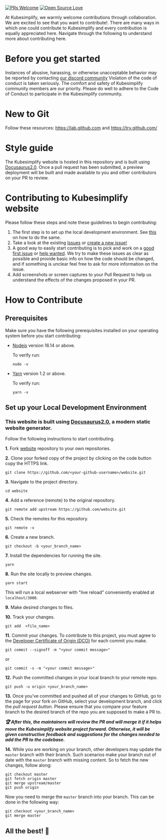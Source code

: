 [![PRs Welcome](https://img.shields.io/badge/PRs-welcome-brightgreen.svg?style=flat-square)](https://github.com/kubesimplify/website/pulls)
[![Open Source Love](https://badges.frapsoft.com/os/v1/open-source.png?v=103)](https://github.com/kubesimplify/)

At Kubesimplify, we warmly welcome contributions through collaboration. We are excited to see that you want to contribute!. There are many ways in which one could contribute to Kubesimplify and every contribution is equally appreciated here. Navigate through the following to understand more about contributing here.

# Before you get started

Instances of abusive, harassing, or otherwise unacceptable behavior may be reported by contacting [our discord community](https://kubesimplify.com/discord)
Violation of the code of conduct is taken seriously. The comfort and safety of Kubesimplify community members are our priority. Please do well to adhere to the Code of Conduct to participate in the Kubesimplify community.

# New to Git

Follow these resources: https://lab.github.com and https://try.github.com/

# Style guide

The Kubesimplify website is hosted in this repository and is built using [Docusaurus2.0](). Once a pull request has been submitted, a preview deployment will be built and made available to you and other contributors on your PR to review.

# Contributing to Kubesimplify website

Please follow these steps and note these guidelines to begin contributing:

1. The first step is to set up the local development environment. See [this](#how-to-contribute) on how to do the same.
1. Take a look at the existing [Issues](https://github.com/kubesimplify/website/issues) or [create a new issue!](https://github.com/kubesimplify/website/issues/new/choose)
1. A good way to easily start contributing is to pick and work on a [good first issue](https://github.com/kubesimplify/website/labels/good%20first%20issue) or [help wanted](https://github.com/kubesimplify/website/labels/help%20wanted). We try to make these issues as clear as possible and provide basic info on how the code should be changed, and if something is unclear feel free to ask for more information on the issue.
1. Add screenshots or screen captures to your Pull Request to help us understand the effects of the changes proposed in your PR.

# How to Contribute

## Prerequisites

Make sure you have the following prerequisites installed on your operating system before you start contributing:

- [Nodejs](https://nodejs.org/en/) version 16.14 or above.

  To verify run:

  ```
  node -v
  ```

- [Yarn](https://yarnpkg.com) version 1.2 or above.

  To verify run:

  ```
  yarn -v
  ```

## Set up your Local Development Environment

### This website is built using [Docusaurus2.0](https://docusaurus.io/), a modern static website generator.

Follow the following instructions to start contributing.

**1.** Fork [website](https://github.com/kubesimplify/website/fork) repository to your own repositories.

**2.**  Clone your forked copy of the project by clicking on the code button copy the HTTPS link.

```
git clone https://github.com/<your-github-username>/website.git
```

**3.** Navigate to the project directory.

```
cd website
```

**4.** Add a reference (remote) to the original repository.

```
git remote add upstream https://github.com/website.git
```

**5.** Check the remotes for this repository.

```
git remote -v
```

**6.** Create a new branch.

```
git checkout -b <your_branch_name>
```

**7.** Install the dependencies for running the site.

```
yarn
```

**8.** Run the site locally to preview changes.

```
yarn start
```

This will run a local webserver with "live reload" conveniently enabled at `localhost/3000`.

**9.** Make desired changes to files.

**10.** Track your changes.

```
git add  <file_name>
```

**11.** Commit your changes. To contribute to this project, you must agree to the [Developer Certificate of Origin (DCO)](https://github.com/dcoapp/app#how-it-works) for each commit you make.

```
git commit --signoff -m "<your commit message>"
```

or

```
git commit -s -m "<your commit message>"
```

**12.** Push the committed changes in your local branch to your remote repo.

```
git push -u origin <your_branch_name>
```

**13.** Once you’ve committed and pushed all of your changes to GitHub, go to the page for your fork on GitHub, select your development branch, and click the _pull request button_. Please ensure that you compare your feature branch to the desired branch of the repo you are supposed to make a PR to.

**_:trophy: After this, the maintainers will review the PR and will merge it if it helps move the Kubesimplify website project forward. Otherwise, it will be given constructive feedback and suggestions for the changes needed to add the PR to the codebase._**

**14.** While you are working on your branch, other developers may update the `master` branch with their branch. Such scenarios make your branch out of date with the `master` branch with missing content. So to fetch the new changes, follow along:

```
git checkout master
git fetch origin master
git merge upstream/master
git push origin
```

Now you need to merge the `master` branch into your branch. This can be done in the following way:

```
git checkout <your_branch_name>
git merge master
```

## All the best! 🥇
